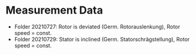 # Measurement Data

+ Folder 20210727: Rotor is deviated (Germ. Rotorauslenkung), Rotor speed = const.
+ Folder 20210729: Stator is inclined (Germ. Statorschrägstellung), Rotor speed = const.